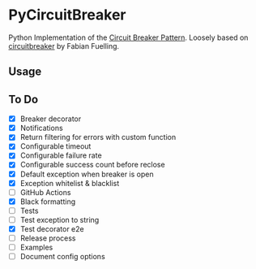 # PyCircuitBreaker

Python Implementation of the [Circuit Breaker Pattern](https://martinfowler.com/bliki/CircuitBreaker.html). Loosely based on [circuitbreaker](https://github.com/fabfuel/circuitbreaker) by Fabian Fuelling.

## Usage

## To Do

- [x] Breaker decorator
- [x] Notifications
- [x] Return filtering for errors with custom function
- [x] Configurable timeout
- [x] Configurable failure rate
- [x] Configurable success count before reclose
- [x] Default exception when breaker is open
- [x] Exception whitelist & blacklist
- [ ] GitHub Actions
- [x] Black formatting
- [ ] Tests
- [ ] Test exception to string
- [x] Test decorator e2e
- [ ] Release process
- [ ] Examples
- [ ] Document config options